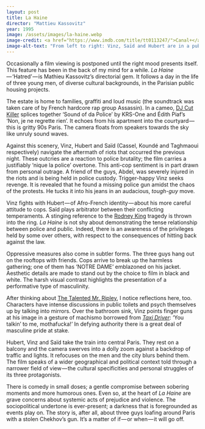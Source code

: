 ```yaml
---
layout: post
title: La Haine
director: "Mattieu Kassovitz"
year: 1995
image: /assets/images/la-haine.webp
image-credit: <a href="https://www.imdb.com/title/tt0113247/">Canal+</a>
image-alt-text: "From left to right: Vinz, Saïd and Hubert are in a public bathroom in Paris. Vinz and Hubert are facing away from the camera and Saïd is using a telephone"
---
```


Occasionally a film viewing is postponed until the right mood presents itself. This feature has been in the back of my mind for a while. _La Haine_ — ‘Hatred’ — is Mathieu Kassovitz’s directorial gem. It follows a day in the life of three young men, of diverse cultural backgrounds, in the Parisian public housing projects.

The estate is home to families, graffiti and loud music (the soundtrack was taken care of by French hardcore rap group Assassin). In a cameo, [DJ Cut Killer](https://www.youtube.com/watch?v=js2_hBDi2LI&ab_channel=Denuf) splices together ‘Sound of da Police’ by KRS-One and Édith Piaf’s ‘Non, je ne regrette rien’. It echoes from his apartment into the courtyard — this is gritty 90s Paris. The camera floats from speakers towards the sky like unruly sound waves.

Against this scenery, Vinz, Hubert and Saïd (Cassel, Koundé and Taghmaoui respectively) navigate the aftermath of riots that occurred the previous night. These outcries are a reaction to police brutality; the film carries a justifiably ‘nique la police’ overtone. This anti-cop sentiment is in part drawn from personal outrage. A friend of the guys, Abdel, was severely injured in the riots and is being held in police custody. Trigger-happy Vinz seeks revenge. It is revealed that he found a missing police gun amidst the chaos of the protests. He tucks it into his jeans in an audacious, _tough-guy_ move.

Vinz fights with Hubert — of Afro-French identity — about his more careful attitude to cops. Saïd plays arbitrator between their conflicting temperaments. A stinging reference to the [Rodney King](https://en.wikipedia.org/wiki/Rodney_King) tragedy is thrown into the ring. _La Haine_ is not shy about demonstrating the tense relationship between police and public. Indeed, there is an awareness of the privileges held by some over others, with respect to the consequences of hitting back against the law.

Oppressive measures also come in subtler forms. The three guys hang out on the rooftops with friends. Cops arrive to break up the harmless gathering; one of them has ‘NOTRE DAME’ emblazoned on his jacket. Aesthetic details are made to stand out by the choice to film in black and white. The harsh visual contrast highlights the presentation of a performative type of masculinity.

After thinking about [The Talented Mr. Ripley](https://www.zoedowney.com/the-talented-mr-ripley/), I notice reflections here, too. Characters have intense discussions in public toilets and psych themselves up by talking into mirrors. Over the bathroom sink, Vinz points finger guns at his image in a gesture of machismo borrowed from [_Taxi Driver_](https://www.youtube.com/watch?v=lQkpes3dgzg&ab_channel=DontHateOnJord): ‘You talkin’ to me, mothafucka!’ In defying authority there is a great deal of masculine pride at stake.

Hubert, Vinz and Saïd take the train into central Paris. They rest on a balcony and the camera swerves into a dolly zoom against a backdrop of traffic and lights. It refocuses on the men and the city blurs behind them. The film speaks of a wider geographical and political context told through a narrower field of view — the cultural specificities and personal struggles of its three protagonists.

There is comedy in small doses; a gentle compromise between sobering moments and more humorous ones. Even so, at the heart of _La Haine_ are grave concerns about systemic acts of prejudice and violence. The sociopolitical undertone is ever-present; a darkness that is foregrounded as events play on. The story is, after all, about three guys loafing around Paris with a stolen Chekhov’s gun. It’s a matter of if — or when — it will go off.
